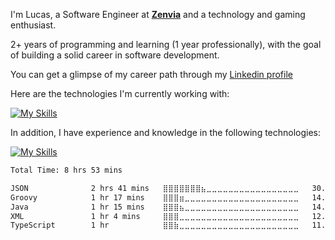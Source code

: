 I'm Lucas, a Software Engineer at [**Zenvia**](https://www.zenvia.com/ "Zenvia Site") and a technology and gaming enthusiast. <br/>

2+ years of programming and learning (1 year professionally), with the goal of building a solid career in software development.

You can get a glimpse of my career path through my [Linkedin profile](https://www.linkedin.com/in/lucas-morais-santos/)

Here are the technologies I'm currently working with:

[![My Skills](https://skillicons.dev/icons?i=nodejs,typescript,express,java,spring,,mongodb,redis,aws,docker,k8s,kafka&theme=dark&perline=6)](https://skillicons.dev)

In addition, I have experience and knowledge in the following technologies:

[![My Skills](https://skillicons.dev/icons?i=cs,dotnet,postgres,azure,react,styledcomponents&theme=dark)](https://skillicons.dev)


<!--START_SECTION:waka-->

```txt
Total Time: 8 hrs 53 mins

JSON              2 hrs 41 mins   ⣿⣿⣿⣿⣿⣿⣿⣦⣀⣀⣀⣀⣀⣀⣀⣀⣀⣀⣀⣀⣀⣀⣀⣀⣀   30.29 %
Groovy            1 hr 17 mins    ⣿⣿⣿⣶⣀⣀⣀⣀⣀⣀⣀⣀⣀⣀⣀⣀⣀⣀⣀⣀⣀⣀⣀⣀⣀   14.50 %
Java              1 hr 15 mins    ⣿⣿⣿⣦⣀⣀⣀⣀⣀⣀⣀⣀⣀⣀⣀⣀⣀⣀⣀⣀⣀⣀⣀⣀⣀   14.07 %
XML               1 hr 4 mins     ⣿⣿⣿⣀⣀⣀⣀⣀⣀⣀⣀⣀⣀⣀⣀⣀⣀⣀⣀⣀⣀⣀⣀⣀⣀   12.01 %
TypeScript        1 hr            ⣿⣿⣷⣀⣀⣀⣀⣀⣀⣀⣀⣀⣀⣀⣀⣀⣀⣀⣀⣀⣀⣀⣀⣀⣀   11.32 %
```

<!--END_SECTION:waka-->
